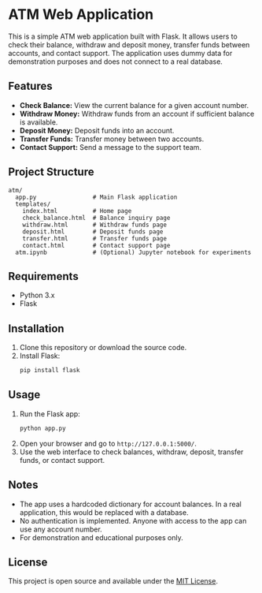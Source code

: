 # ATM Web Application

This is a simple ATM web application built with Flask. It allows users to check their balance, withdraw and deposit money, transfer funds between accounts, and contact support. The application uses dummy data for demonstration purposes and does not connect to a real database.

## Features
- **Check Balance:** View the current balance for a given account number.
- **Withdraw Money:** Withdraw funds from an account if sufficient balance is available.
- **Deposit Money:** Deposit funds into an account.
- **Transfer Funds:** Transfer money between two accounts.
- **Contact Support:** Send a message to the support team.

## Project Structure
```
atm/
  app.py                # Main Flask application
  templates/
    index.html          # Home page
    check_balance.html  # Balance inquiry page
    withdraw.html       # Withdraw funds page
    deposit.html        # Deposit funds page
    transfer.html       # Transfer funds page
    contact.html        # Contact support page
  atm.ipynb             # (Optional) Jupyter notebook for experiments
```

## Requirements
- Python 3.x
- Flask

## Installation
1. Clone this repository or download the source code.
2. Install Flask:
   ```bash
   pip install flask
   ```

## Usage
1. Run the Flask app:
   ```bash
   python app.py
   ```
2. Open your browser and go to `http://127.0.0.1:5000/`.
3. Use the web interface to check balances, withdraw, deposit, transfer funds, or contact support.

## Notes
- The app uses a hardcoded dictionary for account balances. In a real application, this would be replaced with a database.
- No authentication is implemented. Anyone with access to the app can use any account number.
- For demonstration and educational purposes only.

## License
This project is open source and available under the [MIT License](LICENSE). 